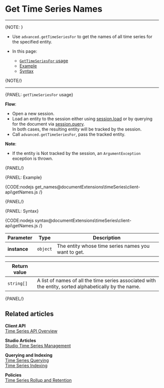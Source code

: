 ﻿# Get Time Series Names
---

{NOTE: }

* Use `advanced.getTimeSeriesFor` to get the names of all time series for the specified entity.

* In this page:   
  * [`GetTimeSeriesFor` usage](../../../../../document-extensions/timeseries/client-api/session/get/get-names#gettimeseriesfor-usage)
  * [Example](../../../../../document-extensions/timeseries/client-api/session/get/get-names#example)  
  * [Syntax](../../../../../document-extensions/timeseries/client-api/session/get/get-names#syntax)

{NOTE/}

---

{PANEL: `getTimeSeriesFor` usage}

**Flow**:  

* Open a new session.
* Load an entity to the session either using [session.load](../../../../client-api/session/loading-entities#load) 
  or by querying for the document via [session.query](../../../../client-api/session/querying/how-to-query).  
  In both cases, the resulting entity will be tracked by the session.
* Call `advanced.getTimeSeriesFor`, pass the tracked entity.

**Note**:  

* If the entity is Not tracked by the session, an `ArgumentException` exception is thrown.

{PANEL/}

{PANEL: Example}

{CODE:nodejs get_names@documentExtensions\timeSeries\client-api\getNames.js /}

{PANEL/}

{PANEL: Syntax}

{CODE:nodejs syntax@documentExtensions\timeSeries\client-api\getNames.js /}

| Parameter    | Type     | Description                                         |
|--------------|----------|-----------------------------------------------------|
| **instance** | `object` | The entity whose time series names you want to get. |

| Return value |                                                                                                       |
|--------------|-------------------------------------------------------------------------------------------------------|
| `string[]`   | A list of names of all the time series associated with the entity, sorted alphabetically by the name. |

{PANEL/}

## Related articles

**Client API**  
[Time Series API Overview](../../../../../document-extensions/timeseries/client-api/overview)  

**Studio Articles**  
[Studio Time Series Management](../../../../../studio/database/document-extensions/time-series)  

**Querying and Indexing**  
[Time Series Querying](../../../../../document-extensions/timeseries/querying/overview-and-syntax)  
[Time Series Indexing](../../../../../document-extensions/timeseries/indexing)  

**Policies**  
[Time Series Rollup and Retention](../../../../../document-extensions/timeseries/rollup-and-retention)  
